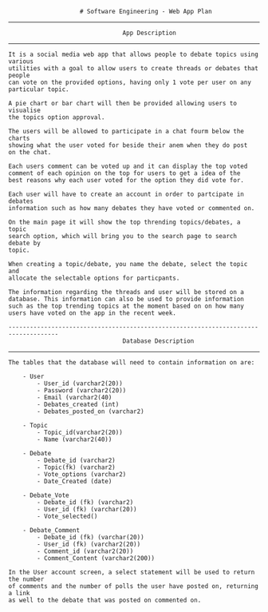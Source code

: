 						# Software Engineering - Web App Plan

------------------------------------------------------------------------------------
									App Description
------------------------------------------------------------------------------------

	It is a social media web app that allows people to debate topics using various
	utilities with a goal to allow users to create threads or debates that people
	can vote on the provided options, having only 1 vote per user on any
	particular topic.

	A pie chart or bar chart will then be provided allowing users to visualise
	the topics option approval.

	The users will be allowed to participate in a chat fourm below the charts
	showing what the user voted for beside their anem when they do post
	on the chat.

	Each users comment can be voted up and it can display the top voted
	comment of each opinion on the top for users to get a idea of the
	best reasons why each user voted for the option they did vote for.

	Each user will have to create an account in order to partcipate in debates
	information such as how many debates they have voted or commented on.

	On the main page it will show the top thrending topics/debates, a topic
	search option, which will bring you to the search page to search debate by
	topic.

	When creating a topic/debate, you name the debate, select the topic and
	allocate the selectable options for particpants.

	The information regarding the threads and user will be stored on a
	database. This information can also be used to provide information
	such as the top trending topics at the moment based on on how many
	users have voted on the app in the recent week.
	
	------------------------------------------------------------------------------------
									Database Description
------------------------------------------------------------------------------------

	The tables that the database will need to contain information on are:
		 
		- User
			- User_id (varchar2(20))
			- Password (varchar2(20))
			- Email (varchar2(40)
			- Debates_created (int)
			- Debates_posted_on (varchar2)

		- Topic
			- Topic_id(varchar2(20))
			- Name (varchar2(40))

		- Debate
			- Debate_id (varchar2)
			- Topic(fk) (varchar2)
			- Vote_options (varchar2)
			- Date_Created (date)

		- Debate_Vote
			- Debate_id (fk) (varchar2)
			- User_id (fk) (varchar(20))
			- Vote_selected()

		- Debate_Comment
			- Debate_id (fk) (varchar(20))
			- User_id (fk) (varchar2(20))
			- Comment_id (varchar2(20))
			- Comment_Content (varchar2(200))

	In the User account screen, a select statement will be used to return the number
	of comments and the number of polls the user have posted on, returning a link
	as well to the debate that was posted on commented on.
